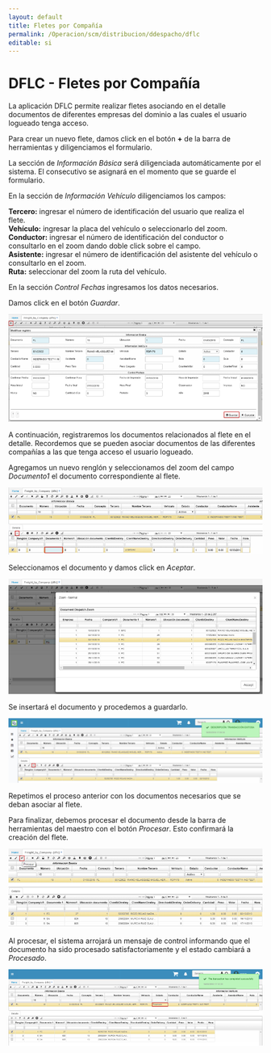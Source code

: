 ```yaml
---
layout: default
title: Fletes por Compañía
permalink: /Operacion/scm/distribucion/ddespacho/dflc
editable: si
---
```


# DFLC - Fletes por Compañía

La aplicación DFLC permite realizar fletes asociando en el detalle documentos de diferentes empresas del dominio a las cuales el usuario logueado tenga acceso.  

Para crear un nuevo flete, damos click en el botón **+** de la barra de herramientas y diligenciamos el formulario.  

La sección de _Información Básica_ será diligenciada automáticamente por el sistema. El consecutivo se asignará en el momento que se guarde el formulario.  

En la sección de _Información Vehículo_ diligenciamos los campos:  

**Tercero:** ingresar el número de identificación del usuario que realiza el flete.  
**Vehículo:** ingresar la placa del vehículo o seleccionarlo del zoom.  
**Conductor:** ingresar el número de identificación del conductor o consultarlo en el zoom dando doble click sobre el campo.  
**Asistente:** ingresar el número de identificación del asistente del vehículo o consultarlo en el zoom.  
**Ruta:** seleccionar del zoom la ruta del vehículo.  

En la sección _Control Fechas_ ingresamos los datos necesarios.  

Damos click en el botón _Guardar_.  

![](dflc.png)

A continuación, registraremos los documentos relacionados al flete en el detalle. Recordemos que se pueden asociar documentos de las diferentes compañías a las que tenga acceso el usuario logueado.  

Agregamos un nuevo renglón y seleccionamos del zoom del campo _Documento1_ el documento correspondiente al flete.  

![](dflc1.png)

Seleccionamos el documento y damos click en _Aceptar_.  

![](dflc2.png)

Se insertará el documento y procedemos a guardarlo.  

![](dflc3.png)

Repetimos el proceso anterior con los documentos necesarios que se deban asociar al flete.  

Para finalizar, debemos procesar el documento desde la barra de herramientas del maestro con el botón _Procesar_. Esto confirmará la creación del flete.  

![](dflc4.png)

Al procesar, el sistema arrojará un mensaje de control informando que el documento ha sido procesado satisfactoriamente y el estado cambiará a _Procesado_.  

![](dflc5.png)

